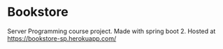 # Bookstore
Server Programming course project.
Made with spring boot 2.
Hosted at https://bookstore-sp.herokuapp.com/
